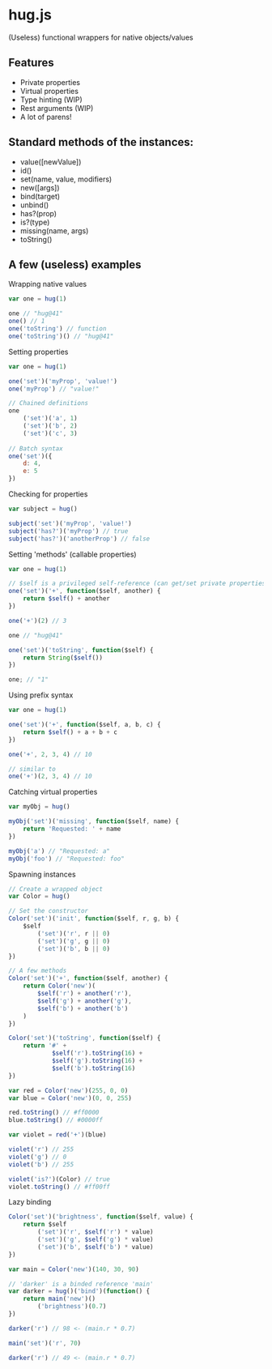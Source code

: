hug.js
======

(Useless) functional wrappers for native objects/values

Features
--------

- Private properties
- Virtual properties
- Type hinting (WIP)
- Rest arguments (WIP)
- A lot of parens!

Standard methods of the instances:
-------------------------------------

- value([newValue])
- id()
- set(name, value, modifiers)
- new([args])
- bind(target)
- unbind()
- has?(prop)
- is?(type)
- missing(name, args)
- toString()

A few (useless) examples
------------------------

Wrapping native values

```javascript
var one = hug(1)

one // "hug@41"
one() // 1
one('toString') // function
one('toString')() // "hug@41"
```

Setting properties

```javascript
var one = hug(1)

one('set')('myProp', 'value!')
one('myProp') // "value!"

// Chained definitions
one
	('set')('a', 1)
	('set')('b', 2)
	('set')('c', 3)
	
// Batch syntax
one('set')({
	d: 4,
	e: 5	
})	
```

Checking for properties

```javascript
var subject = hug()

subject('set')('myProp', 'value!')
subject('has?')('myProp') // true
subject('has?')('anotherProp') // false
```

Setting 'methods' (callable properties)

```javascript	
var one = hug(1)

// $self is a privileged self-reference (can get/set private properties)
one('set')('+', function($self, another) {
	return $self() + another
})

one('+')(2) // 3

one // "hug@41"

one('set')('toString', function($self) {
	return String($self())
})

one; // "1"
```

Using prefix syntax

```javascript	
var one = hug(1)

one('set')('+', function($self, a, b, c) {
	return $self() + a + b + c
})

one('+', 2, 3, 4) // 10

// similar to
one('+')(2, 3, 4) // 10
```

Catching virtual properties

```javascript	
var myObj = hug()

myObj('set')('missing', function($self, name) {
	return 'Requested: ' + name
})

myObj('a') // "Requested: a"
myObj('foo') // "Requested: foo"
```

Spawning instances

```javascript	
// Create a wrapped object
var Color = hug()

// Set the constructor
Color('set')('init', function($self, r, g, b) {
	$self
		('set')('r', r || 0)
		('set')('g', g || 0)
		('set')('b', b || 0)
})

// A few methods
Color('set')('+', function($self, another) {
	return Color('new')(
		$self('r') + another('r'),
		$self('g') + another('g'),
		$self('b') + another('b')
	)
})

Color('set')('toString', function($self) {
	return '#' +
			$self('r').toString(16) + 
			$self('g').toString(16) + 
			$self('b').toString(16)
})

var red = Color('new')(255, 0, 0)
var blue = Color('new')(0, 0, 255)

red.toString() // #ff0000
blue.toString() // #0000ff

var violet = red('+')(blue)

violet('r') // 255
violet('g') // 0
violet('b') // 255

violet('is?')(Color) // true
violet.toString() // #ff00ff
```


Lazy binding

```javascript
Color('set')('brightness', function($self, value) {
	return $self
		('set')('r', $self('r') * value)
		('set')('g', $self('g') * value)
		('set')('b', $self('b') * value)
})

var main = Color('new')(140, 30, 90)

// 'darker' is a binded reference 'main'
var darker = hug()('bind')(function() {
	return main('new')()
		('brightness')(0.7)
})

darker('r') // 98 <- (main.r * 0.7)

main('set')('r', 70)

darker('r') // 49 <- (main.r * 0.7)
```
